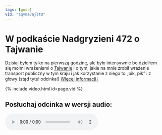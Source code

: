 ```yaml
---
tags: [gosc]
vid: "aqvma7ajltQ"
---
```


# W podkaście Nadgryzieni 472 o Tajwanie

Dzisiaj byłem tylko na pierwszą godzinę, ale było intensywnie bo dzieliłem się moimi wrażeniami o [Tajwanie](/taiwan) i o tym, jakie na mnie zrobił wrażenie transport publiczny w tym kraju i jak korzystanie z niego to „pik, pik” i z głowy (stąd tytuł odcinka!)
 [Więcej informacji ℹ️][l]

{% include video.html id=page.vid %}

<!--More-->

## Posłuchaj odcinka w wersji audio:

<audio controls>
<source src="https://media.blubrry.com/nadgryzieni/imagazine.stronazen.pl/nadgryzieni/Nadgryzieni-Odcinek-472.mp3" type="audio/mpeg">
</audio>



[l]: https://imagazine.pl/2024/05/03/nadgryzieni-472-pik-pik-pik-pik-czyli-podrozowanie-po-tajwanie/

[n]: https://michael.gratis/nozbe_pl
[np]: https://michael.gratis/nozbepersonal_pl
